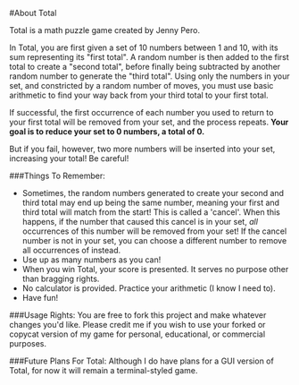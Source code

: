 #About Total

Total is a math puzzle game created by Jenny Pero.

In Total, you are first given a set of 10 numbers between 1 and 10, with its sum representing its "first total". A random number is then added to the first total to create a "second total", before finally being subtracted by another random number to generate the "third total". Using only the numbers in your set, and constricted by a random number of moves, you must use basic arithmetic to find your way back from your third total to your first total. 

If successful, the first occurrence of each number you used to return to your first total will be removed from your set, and the process repeats. **Your goal is to reduce your set to 0 numbers, a total of 0.**

But if you fail, however, two more numbers will be inserted into your set, increasing your total! Be careful!

###Things To Remember:
- Sometimes, the random numbers generated to create your second and third total may end up being the same number, meaning your first and third total will match from the start! This is called a 'cancel'. When this happens, if the number that caused this cancel is in your set, *all* occurrences of this number will be removed from your set! If the cancel number is not in your set, you can choose a different number to remove all occurrences of instead. 
- Use up as many numbers as you can!
- When you win Total, your score is presented. It serves no purpose other than bragging rights.
- No calculator is provided. Practice your arithmetic (I know I need to).
- Have fun!

###Usage Rights:
You are free to fork this project and make whatever changes you'd like. Please credit me if you wish to use your forked or copycat version of my game for personal, educational, or commercial purposes.

###Future Plans For Total:
Although I do have plans for a GUI version of Total, for now it will remain a terminal-styled game.